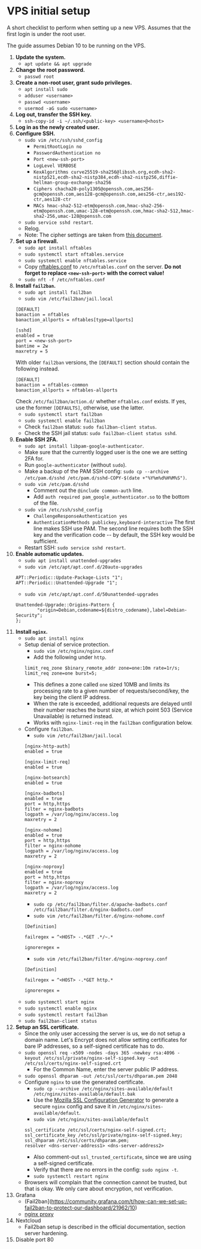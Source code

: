 # VPS initial setup
A short checklist to perform when setting up a new VPS. Assumes that the first login is under the root user.

The guide assumes Debian 10 to be running on the VPS.

1. **Update the system.**
    * `apt update && apt upgrade`
2. **Change the root password.**
    * `passwd root`
3. **Create a non-root user, grant sudo privileges.**
    * `apt install sudo`
    * `adduser <username>`
    * `passwd <username>`
    * `usermod -aG sudo <username>`
4. **Log out, transfer the SSH key.**
    * `ssh-copy-id -i ~/.ssh/<public-key> <username>@<host>`
5. **Log in as the newly created user.**
6. **Configure SSH.**
    * `sudo vim /etc/ssh/sshd_config`
        * `PermitRootLogin no`
        * `PasswordAuthentication no`
        * `Port <new-ssh-port>`
        * `LogLevel VERBOSE`
        * `KexAlgorithms curve25519-sha256@libssh.org,ecdh-sha2-nistp521,ecdh-sha2-nistp384,ecdh-sha2-nistp256,diffie-hellman-group-exchange-sha256`
        * `Ciphers chacha20-poly1305@openssh.com,aes256-gcm@openssh.com,aes128-gcm@openssh.com,aes256-ctr,aes192-ctr,aes128-ctr`
        * `MACs hmac-sha2-512-etm@openssh.com,hmac-sha2-256-etm@openssh.com,umac-128-etm@openssh.com,hmac-sha2-512,hmac-sha2-256,umac-128@openssh.com`
    * `sudo service sshd restart`.
    * Relog.
    * Note: The cipher settings are taken from [this document](https://infosec.mozilla.org/guidelines/openssh#Modern_.28OpenSSH_6.7.2B.29).
7. **Set up a firewall.**
    * `sudo apt install nftables`
    * `sudo systemctl start nftables.service`
    * `sudo systemctl enable nftables.service`
    * Copy [nftables.conf](nftables.conf) to `/etc/nftables.conf` on the server. **Do not forget to replace `<new-ssh-port>` with the correct value!**
    * `sudo nft -f /etc/nftables.conf`
8. **Install `fail2ban`.**
    * `sudo apt install fail2ban`
    * `sudo vim /etc/fail2ban/jail.local`
    ```
    [DEFAULT]
    banaction = nftables
    banaction_allports = nftables[type=allports]

    [sshd]
    enabled = true
    port = <new-ssh-port>
    bantime = 2w
    maxretry = 5
    ```
    With older `fail2ban` versions, the `[DEFAULT]` section should contain the following instead.
    ```
    [DEFAULT]
    banaction = nftables-common
    banaction_allports = nftables-allports
    ```
    Check `/etc/fail2ban/action.d/` whether `nftables.conf` exists. If yes, use the former `[DEFAULTS]`, otherwise, use the latter.
    * `sudo systemctl start fail2ban`
    * `sudo systemctl enable fail2ban`
    * Check `fail2ban` status: `sudo fail2ban-client status`.
    * Check the SSH jail status: `sudo fail2ban-client status sshd`.
9. **Enable SSH 2FA.**
    * `sudo apt install libpam-google-authenticator`.
    * Make sure that the currently logged user is the one we are setting 2FA for.
    * Run `google-authenticator` (without `sudo`).
    * Make a backup of the PAM SSH config: `sudo cp --archive /etc/pam.d/sshd /etc/pam.d/sshd-COPY-$(date +"%Y%m%d%H%M%S")`.
    * `sudo vim /etc/pam.d/sshd`
        * Comment out the `@include common-auth` line.
        * Add `auth required pam_google_authenticator.so` to the bottom of the file.
    * `sudo vim /etc/ssh/sshd_config`
        * `ChallengeResponseAuthentication yes`
        * `AuthenticationMethods publickey,keyboard-interactive`
        The first line makes SSH use PAM. The second line requires both the SSH key and the verification code -- by default, the SSH key would be sufficient.
    * Restart SSH: `sudo service sshd restart`.
10. **Enable automatic updates.**
    * `sudo apt install unattended-upgrades`
    * `sudo vim /etc/apt/apt.conf.d/20auto-upgrades`
    ```
    APT::Periodic::Update-Package-Lists "1";
    APT::Periodic::Unattended-Upgrade "1";
    ```
    * `sudo vim /etc/apt/apt.conf.d/50unattended-upgrades`
    ```
    Unattended-Upgrade::Origins-Pattern {
            "origin=Debian,codename=${distro_codename},label=Debian-Security";
    };
    ```
11. **Install `nginx`.**
    * `sudo apt install nginx`
    * Setup denial of service protection.
        * `sudo vim /etc/nginx/nginx.conf`
        * Add the following under `http`.
        ```
        limit_req_zone $binary_remote_addr zone=one:10m rate=1r/s;
        limit_req zone=one burst=5;
        ```
        * This defines a zone called `one` sized 10MB and limits its processing rate to a given number of requests/second/key, the key being the client IP address.
        * When the rate is exceeded, additional requests are delayed until their number reaches the burst size, at which point 503 (Service Unavailable) is returned instead.
        * Works with `nginx-limit-req` in the `fail2ban` configuration below.
    * Configure `fail2ban`.
        * `sudo vim /etc/fail2ban/jail.local`
        ```
        [nginx-http-auth]
        enabled = true

        [nginx-limit-req]
        enabled = true

        [nginx-botsearch]
        enabled = true

        [nginx-badbots]
        enabled = true
        port = http,https
        filter = nginx-badbots
        logpath = /var/log/nginx/access.log
        maxretry = 2

        [nginx-nohome]
        enabled = true
        port = http,https
        filter = nginx-nohome
        logpath = /var/log/nginx/access.log
        maxretry = 2

        [nginx-noproxy]
        enabled = true
        port = http,https
        filter = nginx-noproxy
        logpath = /var/log/nginx/access.log
        maxretry = 2
        ```
        * `sudo cp /etc/fail2ban/filter.d/apache-badbots.conf /etc/fail2ban/filter.d/nginx-badbots.conf`
        * `sudo vim /etc/fail2ban/filter.d/nginx-nohome.conf`
        ```
        [Definition]

        failregex = ^<HOST> -.*GET .*/~.*

        ignoreregex =
        ```
        * `sudo vim /etc/fail2ban/filter.d/nginx-noproxy.conf`
        ```
        [Definition]

        failregex = ^<HOST> -.*GET http.*

        ignoreregex =
        ```
    * `sudo systemctl start nginx`
    * `sudo systemctl enable nginx`
    * `sudo systemctl restart fail2ban`
    * `sudo fail2ban-client status`
12. **Setup an SSL certificate.**
    * Since the only user accessing the server is us, we do not setup a domain name. Let's Encrypt does not allow setting certificates for bare IP addresses, so a self-signed certificate has to do.
    * `sudo openssl req -x509 -nodes -days 365 -newkey rsa:4096 -keyout /etc/ssl/private/nginx-self-signed.key -out /etc/ssl/certs/nginx-self-signed.crt`
        * For the Common Name, enter the server public IP address.
    * `sudo openssl dhparam -out /etc/ssl/certs/dhparam.pem 2048`
    * Configure `nginx` to use the generated certificate.
        * `sudo cp --archive /etc/nginx/sites-available/default /etc/nginx/sites-available/default.bak`
        * Use the [Mozilla SSL Configuration Generator](https://wiki.mozilla.org/Security/Server_Side_TLS#Nginx) to generate a secure `nginx` config and save it in `/etc/nginx/sites-available/default`.
        * `sudo vim /etc/nginx/sites-available/default`
        ```
        ssl_certificate /etc/ssl/certs/nginx-self-signed.crt;
        ssl_certificate_key /etc/ssl/private/nginx-self-signed.key;
        ssl_dhparam /etc/ssl/certs/dhparam.pem;
        resolver <dns-server-address1> <dns-server-address2>
        ```
        * Also comment-out `ssl_trusted_certificate`, since we are using a self-signed certificate.
        * Verify that there are no errors in the config: `sudo nginx -t`.
        * `sudo systemctl restart nginx`
    * Browsers will complain that the connection cannot be trusted, but that is okay. We only care about encryption, not verification.
13. Grafana
    * (Fail2ban](https://community.grafana.com/t/how-can-we-set-up-fail2ban-to-protect-our-dashboard/21962/10)
    * [nginx proxy](https://serverfault.com/questions/684709/how-to-proxy-grafana-with-nginx)
14. Nextcloud
    * Fail2ban setup is described in the official documentation, section server hardening.
15. Disable port 80
